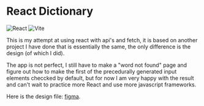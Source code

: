 # React Dictionary

![React](https://img.shields.io/badge/react-%2320232a.svg?style=for-the-badge&logo=react&logoColor=%2361DAFB) ![Vite](https://img.shields.io/badge/vite-%23646CFF.svg?style=for-the-badge&logo=vite&logoColor=white)

This is my attempt at using react with api's and fetch, it is based on another project I have done that is essentially the same, the only difference is the design (of which I did).

The app is not perfect, I still have to make a "word not found" page and figure out how to make the first of the precedurally generated input elements checcked by default, but for now I am very happy with the result and can't wait to practice more React and use more javascript frameworks.

Here is the design file: [figma](https://www.figma.com/file/1T8utWDs1wcLTVvAOWmDNw/Dictionary?type=design&node-id=0-1&mode=design&t=2gOjV8Hnltod4Hqs-0).
